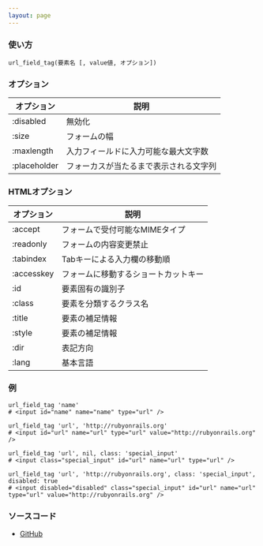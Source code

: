 ```yaml
---
layout: page
---
```

### 使い方
    url_field_tag(要素名 [, value値, オプション])

### オプション

オプション        | 説明
-------------|--------------------
:disabled    | 無効化
:size        | フォームの幅
:maxlength   | 入力フィールドに入力可能な最大文字数
:placeholder | フォーカスが当たるまで表示される文字列

### HTMLオプション

オプション      | 説明
-----------|-------------------
:accept    | フォームで受付可能なMIMEタイプ
:readonly  | フォームの内容変更禁止
:tabindex  | Tabキーによる入力欄の移動順
:accesskey | フォームに移動するショートカットキー
:id        | 要素固有の識別子
:class     | 要素を分類するクラス名
:title     | 要素の補足情報
:style     | 要素の補足情報
:dir       | 表記方向
:lang      | 基本言語

### 例
    url_field_tag 'name'
    # <input id="name" name="name" type="url" />

    url_field_tag 'url', 'http://rubyonrails.org'
    # <input id="url" name="url" type="url" value="http://rubyonrails.org" />

    url_field_tag 'url', nil, class: 'special_input'
    # <input class="special_input" id="url" name="url" type="url" />

    url_field_tag 'url', 'http://rubyonrails.org', class: 'special_input', disabled: true
    # <input disabled="disabled" class="special_input" id="url" name="url" type="url" value="http://rubyonrails.org" />

### ソースコード
* [GitHub](https://github.com/rails/rails/blob/f33d52c95217212cbacc8d5e44b5a8e3cdc6f5b3/actionview/lib/action_view/helpers/form_tag_helper.rb#L736)